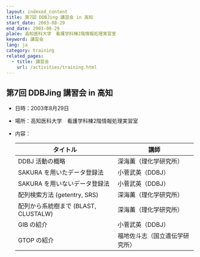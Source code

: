 ```yaml
---
layout: indexed_content
title: 第7回 DDBJing 講習会 in 高知
start_date: 2003-08-29
end_date: 2003-08-29
place: 高知医科大学　看護学科棟2階情報処理実習室
keyword: 講習会
lang: ja
category: training
related_pages:
  - title: 講習会
    url: /activities/training.html
---
```


## 第7回 DDBJing 講習会 in 高知 <a name="7"></a>

-   日時：2003年8月29日
-   場所：高知医科大学　看護学科棟2階情報処理実習室
-   内容：

    | タイトル | 講師 |
    |----|----|
    | DDBJ 活動の概略 | 深海薫（理化学研究所） |
    | SAKURA を用いたデータ登録法 | 小菅武英（DDBJ） |
    | SAKURA を用いないデータ登録法 | 小菅武英（DDBJ） |
    | 配列検索方法 (getentry, SRS) | 深海薫（理化学研究所） |
    | 配列から系統樹まで (BLAST, CLUSTALW) | 深海薫（理化学研究所） |
    | GIB の紹介 | 小菅武英（DDBJ） |
    | GTOP の紹介 | 福地佐斗志（国立遺伝学研究所） |